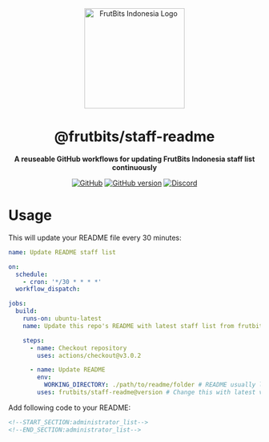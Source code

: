 <div align="center">

<img src="https://api.frutbits.org/assets/images/logo.webp" alt="FrutBits Indonesia Logo" width="200px" height="200px"/>

# @frutbits/staff-readme

**A reuseable GitHub workflows for updating FrutBits Indonesia staff list continuously**

[![GitHub](https://img.shields.io/github/license/frutbits/staff-readme)](https://github.com/frutbits/staff-readme/blob/main/LICENSE)
[![GitHub version](https://badge.fury.io/gh/frutbits%2Fstaff-readme.svg)](https://badge.fury.io/gh/frutbits%2Fstaff-readme)
[![Discord](https://discord.com/api/guilds/332877090003091456/embed.png)](https://frutbits.org/discord)

</div>


# Usage
This will update your README file every 30 minutes:
```yml
name: Update README staff list

on:
  schedule:
    - cron: '*/30 * * * *'
  workflow_dispatch:

jobs:
  build:
    runs-on: ubuntu-latest
    name: Update this repo's README with latest staff list from frutbits

    steps:
      - name: Checkout repository
        uses: actions/checkout@v3.0.2

      - name: Update README
        env:
          WORKING_DIRECTORY: ./path/to/readme/folder # README usually located at root-level, so it's should be `.`
        uses: frutbits/staff-readme@version # Change this with latest version
```
Add following code to your README:
```md
<!--START_SECTION:administrator_list-->
<!--END_SECTION:administrator_list-->
```